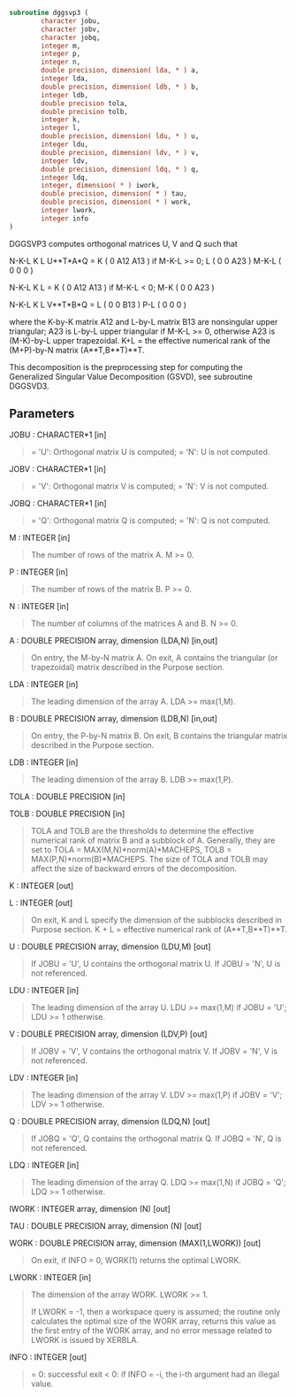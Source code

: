 ```fortran
subroutine dggsvp3 (
        character jobu,
        character jobv,
        character jobq,
        integer m,
        integer p,
        integer n,
        double precision, dimension( lda, * ) a,
        integer lda,
        double precision, dimension( ldb, * ) b,
        integer ldb,
        double precision tola,
        double precision tolb,
        integer k,
        integer l,
        double precision, dimension( ldu, * ) u,
        integer ldu,
        double precision, dimension( ldv, * ) v,
        integer ldv,
        double precision, dimension( ldq, * ) q,
        integer ldq,
        integer, dimension( * ) iwork,
        double precision, dimension( * ) tau,
        double precision, dimension( * ) work,
        integer lwork,
        integer info
)
```

DGGSVP3 computes orthogonal matrices U, V and Q such that

N-K-L  K    L
U\*\*T\*A\*Q =     K ( 0    A12  A13 )  if M-K-L >= 0;
L ( 0     0   A23 )
M-K-L ( 0     0    0  )

N-K-L  K    L
=     K ( 0    A12  A13 )  if M-K-L < 0;
M-K ( 0     0   A23 )

N-K-L  K    L
V\*\*T\*B\*Q =   L ( 0     0   B13 )
P-L ( 0     0    0  )

where the K-by-K matrix A12 and L-by-L matrix B13 are nonsingular
upper triangular; A23 is L-by-L upper triangular if M-K-L >= 0,
otherwise A23 is (M-K)-by-L upper trapezoidal.  K+L = the effective
numerical rank of the (M+P)-by-N matrix (A\*\*T,B\*\*T)\*\*T.

This decomposition is the preprocessing step for computing the
Generalized Singular Value Decomposition (GSVD), see subroutine
DGGSVD3.

## Parameters
JOBU : CHARACTER\*1 [in]
> = 'U':  Orthogonal matrix U is computed;
> = 'N':  U is not computed.

JOBV : CHARACTER\*1 [in]
> = 'V':  Orthogonal matrix V is computed;
> = 'N':  V is not computed.

JOBQ : CHARACTER\*1 [in]
> = 'Q':  Orthogonal matrix Q is computed;
> = 'N':  Q is not computed.

M : INTEGER [in]
> The number of rows of the matrix A.  M >= 0.

P : INTEGER [in]
> The number of rows of the matrix B.  P >= 0.

N : INTEGER [in]
> The number of columns of the matrices A and B.  N >= 0.

A : DOUBLE PRECISION array, dimension (LDA,N) [in,out]
> On entry, the M-by-N matrix A.
> On exit, A contains the triangular (or trapezoidal) matrix
> described in the Purpose section.

LDA : INTEGER [in]
> The leading dimension of the array A. LDA >= max(1,M).

B : DOUBLE PRECISION array, dimension (LDB,N) [in,out]
> On entry, the P-by-N matrix B.
> On exit, B contains the triangular matrix described in
> the Purpose section.

LDB : INTEGER [in]
> The leading dimension of the array B. LDB >= max(1,P).

TOLA : DOUBLE PRECISION [in]

TOLB : DOUBLE PRECISION [in]
> 
> TOLA and TOLB are the thresholds to determine the effective
> numerical rank of matrix B and a subblock of A. Generally,
> they are set to
> TOLA = MAX(M,N)\*norm(A)\*MACHEPS,
> TOLB = MAX(P,N)\*norm(B)\*MACHEPS.
> The size of TOLA and TOLB may affect the size of backward
> errors of the decomposition.

K : INTEGER [out]

L : INTEGER [out]
> 
> On exit, K and L specify the dimension of the subblocks
> described in Purpose section.
> K + L = effective numerical rank of (A\*\*T,B\*\*T)\*\*T.

U : DOUBLE PRECISION array, dimension (LDU,M) [out]
> If JOBU = 'U', U contains the orthogonal matrix U.
> If JOBU = 'N', U is not referenced.

LDU : INTEGER [in]
> The leading dimension of the array U. LDU >= max(1,M) if
> JOBU = 'U'; LDU >= 1 otherwise.

V : DOUBLE PRECISION array, dimension (LDV,P) [out]
> If JOBV = 'V', V contains the orthogonal matrix V.
> If JOBV = 'N', V is not referenced.

LDV : INTEGER [in]
> The leading dimension of the array V. LDV >= max(1,P) if
> JOBV = 'V'; LDV >= 1 otherwise.

Q : DOUBLE PRECISION array, dimension (LDQ,N) [out]
> If JOBQ = 'Q', Q contains the orthogonal matrix Q.
> If JOBQ = 'N', Q is not referenced.

LDQ : INTEGER [in]
> The leading dimension of the array Q. LDQ >= max(1,N) if
> JOBQ = 'Q'; LDQ >= 1 otherwise.

IWORK : INTEGER array, dimension (N) [out]

TAU : DOUBLE PRECISION array, dimension (N) [out]

WORK : DOUBLE PRECISION array, dimension (MAX(1,LWORK)) [out]
> On exit, if INFO = 0, WORK(1) returns the optimal LWORK.

LWORK : INTEGER [in]
> The dimension of the array WORK. LWORK >= 1.
> 
> If LWORK = -1, then a workspace query is assumed; the routine
> only calculates the optimal size of the WORK array, returns
> this value as the first entry of the WORK array, and no error
> message related to LWORK is issued by XERBLA.

INFO : INTEGER [out]
> = 0:  successful exit
> < 0:  if INFO = -i, the i-th argument had an illegal value.
